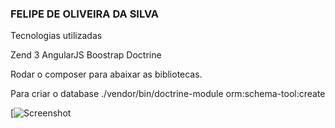
### FELIPE DE OLIVEIRA DA SILVA ###

Tecnologias utilizadas

Zend 3
AngularJS
Boostrap
Doctrine




Rodar o composer para abaixar as bibliotecas.


Para criar o database
./vendor/bin/doctrine-module orm:schema-tool:create



[![Screenshot](https://uploaddeimagens.com.br/imagens/tempo_desenvolvimento-png)

